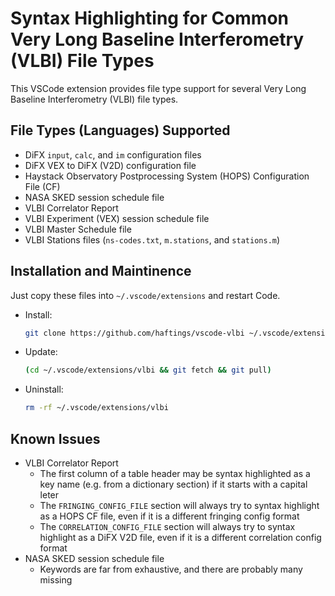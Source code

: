 # Syntax Highlighting for Common Very Long Baseline Interferometry (VLBI) File Types

This VSCode extension provides file type support for several Very Long Baseline Interferometry (VLBI) file types.

## File Types (Languages) Supported
* DiFX `input`, `calc`, and `im` configuration files
* DiFX VEX to DiFX (V2D) configuration file
* Haystack Observatory Postprocessing System (HOPS) Configuration File (CF)
* NASA SKED session schedule file
* VLBI Correlator Report
* VLBI Experiment (VEX) session schedule file
* VLBI Master Schedule file
* VLBI Stations files (`ns-codes.txt`, `m.stations`, and `stations.m`)

## Installation and Maintinence

Just copy these files into `~/.vscode/extensions` and restart Code.

* Install:

  ```bash
  git clone https://github.com/haftings/vscode-vlbi ~/.vscode/extensions/vlbi
  ```

* Update:

  ```bash
  (cd ~/.vscode/extensions/vlbi && git fetch && git pull)
  ```

* Uninstall:

  ```bash
  rm -rf ~/.vscode/extensions/vlbi
  ```

## Known Issues

* VLBI Correlator Report
  * The first column of a table header may be syntax highlighted as a key name
    (e.g. from a dictionary section) if it starts with a capital leter
  * The `FRINGING_CONFIG_FILE` section will always try to syntax highlight
    as a HOPS CF file, even if it is a different fringing config format
  * The `CORRELATION_CONFIG_FILE` section will always try to syntax highlight
    as a DiFX V2D file, even if it is a different correlation config format
* NASA SKED session schedule file
  * Keywords are far from exhaustive, and there are probably many missing
